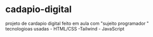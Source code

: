 # cadapio-digital
projeto de cardapio digital feito em aula com "sujeito programador " tecnologioas usadas - HTML/CSS -Tailwind - JavaScript
